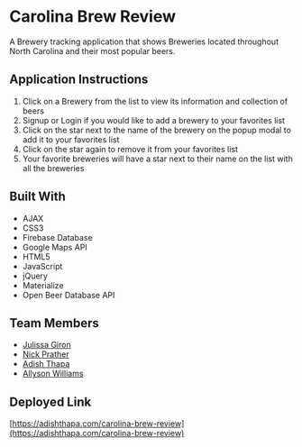 # Carolina Brew Review

A Brewery tracking application that shows Breweries located throughout North Carolina and their most popular beers.

## Application Instructions

1. Click on a Brewery from the list to view its information and collection of beers
2. Signup or Login if you would like to add a brewery to your favorites list
3. Click on the star next to the name of the brewery on the popup modal to add it to your favorites list
4. Click on the star again to remove it from your favorites list
5. Your favorite breweries will have a star next to their name on the list with all the breweries

## Built With

- AJAX
- CSS3
- Firebase Database
- Google Maps API
- HTML5
- JavaScript
- jQuery
- Materialize
- Open Beer Database API

## Team Members
* [Julissa Giron](https://github.com/Juligi)
* [Nick Prather](https://github.com/NickPrather11)
* [Adish Thapa](https://github.com/adishthapa)
* [Allyson Williams](https://github.com/alleykatwill)

## Deployed Link

[https://adishthapa.com/carolina-brew-review](https://adishthapa.com/carolina-brew-review)

